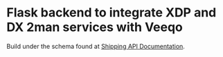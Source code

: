 # Flask backend to integrate XDP and DX 2man services with Veeqo

Build under the schema found at [Shipping API Documentation](https://developer.veeqo.com/docs/shipping#/introduction/carrier-setup).
